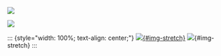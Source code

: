 

[![](https://raw.githubusercontent.com/ishanpragada/github-stats/master/generated/overview.svg)](https://github.com/saforem2)

[![](https://github-readme-stats.vercel.app/api/top-langs/?username=ishanpragada&layout=compact&langs_count=10&theme=transparent&hide_title=true&hide_border=true&text_color=838383)](https://github.com/saforem2/github-readme-stats)

::: {style="width: 100%; text-align: center;"}
[![](https://github-readme-streak-stats.herokuapp.com?user=ishanpragada&theme=transparent&hide_border=true&card_width=800&card_height=200&stroke=838383&currStreakNum=838383&dates=838383&currStreakLabel=838383&background=EB545400&border=83838300&ring=8383836F&fire=FF5252&sideNums=838383&sideLabels=838383){#img-stretch}](https://git.io/streak-stats)
![](https://github-readme-activity-graph.vercel.app/graph?username=ishanpragada&theme=minimal&bg_color=00000000&line=838383&color=838383&days=30&point=838383&hide_border=true&hide_title=true&area=true){#img-stretch}
:::
